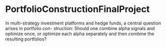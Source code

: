 # PortfolioConstructionFinalProject
In multi-strategy investment platforms and hedge funds, a central question arises in portfolio con- struction: Should one combine alpha signals and optimize once, or optimize each alpha separately  and then combine the resulting portfolios?

